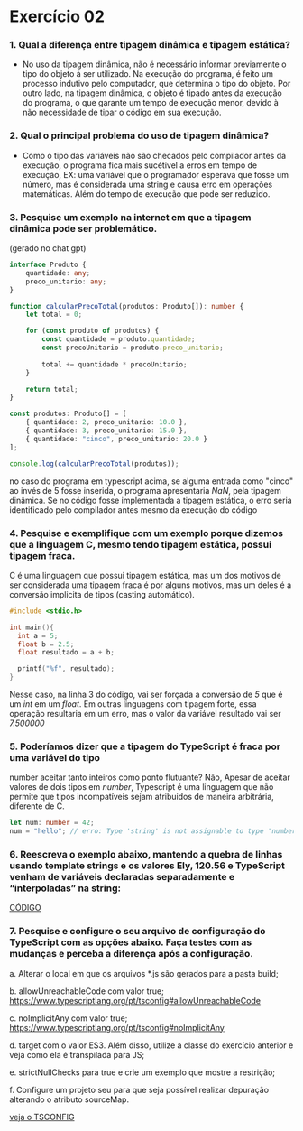 # Exercício 02
### 1. Qual a diferença entre tipagem dinâmica e tipagem estática?
- No uso da tipagem dinâmica, não é necessário informar previamente o tipo do objeto à ser utilizado. Na execução do programa, é feito um processo indutivo pelo computador, que determina o tipo do objeto. Por outro lado, na tipagem dinâmica, o objeto é tipado antes da execução do programa, o que garante um tempo de execução menor, devido à não necessidade de tipar o código em sua execução.

### 2. Qual o principal problema do uso de tipagem dinâmica?
- Como o tipo das variáveis não são checados pelo compilador antes da execução, o programa fica mais sucétivel a erros em tempo de execução, EX: uma variável que o programador esperava que fosse um número, mas é considerada uma string e causa erro em operações matemáticas. Além do tempo de execução que pode ser reduzido.

### 3. Pesquise um exemplo na internet em que a tipagem dinâmica pode ser problemático.
(gerado no chat gpt)
```typescript
interface Produto {
    quantidade: any;  
    preco_unitario: any;  
}

function calcularPrecoTotal(produtos: Produto[]): number {
    let total = 0;

    for (const produto of produtos) {
        const quantidade = produto.quantidade;
        const precoUnitario = produto.preco_unitario;
        
        total += quantidade * precoUnitario; 
    }

    return total;
}

const produtos: Produto[] = [
    { quantidade: 2, preco_unitario: 10.0 },
    { quantidade: 3, preco_unitario: 15.0 },
    { quantidade: "cinco", preco_unitario: 20.0 }
];

console.log(calcularPrecoTotal(produtos));
```
no caso do programa em typescript acima, se alguma entrada como "cinco" ao invés de 5 fosse inserida, o programa apresentaria _NaN_, pela tipagem dinâmica. Se no código fosse implementada a tipagem estática, o erro seria identificado pelo compilador antes mesmo da execução do código

### 4. Pesquise e exemplifique com um exemplo porque dizemos que a linguagem C, mesmo tendo tipagem estática, possui tipagem fraca.
C é uma linguagem que possui tipagem estática, mas um dos motivos de ser considerada uma tipagem fraca é por alguns motivos, mas um deles é a conversão implicita de tipos (casting automático). 

```c
#include <stdio.h>

int main(){
  int a = 5;
  float b = 2.5;
  float resultado = a + b;

  printf("%f", resultado);
}
```
Nesse caso, na linha 3 do código, vai ser forçada a conversão de _5_ que é um _int_ em um _float_. Em outras linguagens com tipagem forte, essa operação resultaria em um erro, mas o valor da variável resultado vai ser _7.500000_

### 5. Poderíamos dizer que a tipagem do TypeScript é fraca por uma variável do tipo
number aceitar tanto inteiros como ponto flutuante?
Não, Apesar de aceitar valores de dois tipos em _number_, Typescript é uma linguagem que não permite que tipos incompatíveis sejam atribuidos de maneira arbitrária, diferente de C. 
```typescript
let num: number = 42;
num = "hello"; // erro: Type 'string' is not assignable to type 'number'.

```

### 6. Reescreva o exemplo abaixo, mantendo a quebra de linhas usando template strings e os valores Ely, 120.56 e TypeScript venham de variáveis declaradas separadamente e “interpoladas” na string:

[CÓDIGO](https://github.com/GabrFelps/POO_Activity-2/blob/main/Exercicio-02/fav_language.ts)

### 7. Pesquise e configure o seu arquivo de configuração do TypeScript com as opções abaixo. Faça testes com as mudanças e perceba a diferença após a configuração.
a. Alterar o local em que os arquivos *.js são gerados para a pasta build;

b. allowUnreachableCode com valor true;
https://www.typescriptlang.org/pt/tsconfig#allowUnreachableCode

c. noImplicitAny com valor true;
https://www.typescriptlang.org/pt/tsconfig#noImplicitAny

d. target com o valor ES3. Além disso, utilize a classe do exercício anterior e veja como ela é transpilada para JS;

e. strictNullChecks para true e crie um exemplo que mostre a restrição;

f. Configure um projeto seu para que seja possível realizar depuração alterando o atributo sourceMap.

[veja o TSCONFIG](https://github.com/GabrFelps/POO_Activity-2/blob/main/Exercicio-02/tsconfig.json)


